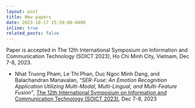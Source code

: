 ```yaml
---
layout: post
title: New papers
date: 2023-10-17 15:59:00-0400
inline: true
related_posts: false
---
```


Paper is accepted in The 12th International Symposium on Information and Communication Technology (SOICT 2023), Ho Chi Minh City, Vietnam, Dec 7-8, 2023.  


- Nhat Truong Pham, Le Thi Phan, Duc Ngoc Minh Dang, and Balachandran Manavalan, *“SER-Fuse: An Emotion Recognition Application Utilizing Multi-Modal, Multi-Lingual, and Multi-Feature Fusion”*, [The 12th International Symposium on Information and Communication Technology (SOICT 2023)](https://soict.org/), Dec 7-8, 2023  

